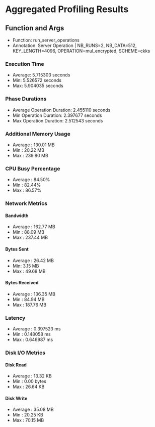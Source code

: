# Aggregated Profiling Results
## Function and Args
- Function: run_server_operations
- Annotation: Server Operation | NB_RUNS=2, NB_DATA=512, KEY_LENGTH=4096, OPERATION=mul_encrypted, SCHEME=ckks
### Execution Time
- Average: 5.715303 seconds
- Min: 5.526572 seconds
- Max: 5.904035 seconds
### Phase Durations
- Average Operation Duration: 2.455110 seconds
- Min Operation Duration: 2.397677 seconds
- Max Operation Duration: 2.512543 seconds
### Additional Memory Usage
- Average : 130.01 MB
- Min : 20.22 MB
- Max : 239.80 MB
### CPU Busy Percentage
- Average : 84.50%
- Min : 82.44%
- Max : 86.57%
### Network Metrics
#### Bandwidth
- Average : 162.77 MB
- Min : 88.09 MB
- Max : 237.44 MB
#### Bytes Sent
- Average : 26.42 MB
- Min: 3.15 MB
- Max : 49.68 MB
#### Bytes Received
- Average : 136.35 MB
- Min : 84.94 MB
- Max : 187.76 MB
### Latency
- Average : 0.397523 ms
- Min : 0.148058 ms
- Max : 0.646987 ms
### Disk I/O Metrics
#### Disk Read
- Average : 13.32 KB
- Min : 0.00 bytes
- Max : 26.64 KB
#### Disk Write
- Average : 35.08 MB
- Min : 20.25 KB
- Max : 70.15 MB
